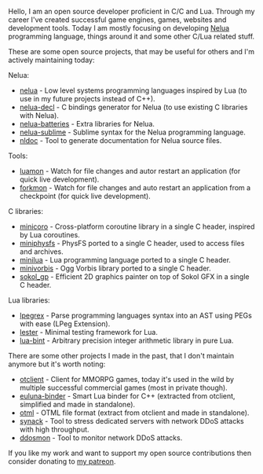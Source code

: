 Hello, I am an open source developer proficient in C/C and Lua. Through my career I've created successful game engines, games, websites and development tools. Today I am mostly focusing on developing [Nelua](https://nelua.io/) programming language, things around it and some other C/Lua related stuff.

These are some open source projects, that may be useful for others and I'm actively maintaining today:

Nelua:
* [nelua](https://github.com/edubart/nelua-lang) - Low level systems programming languages inspired by Lua (to use in my future projects instead of C++).
* [nelua-decl](https://github.com/edubart/nelua-decl) - C bindings generator for Nelua (to use existing C libraries with Nelua).
* [nelua-batteries](https://github.com/edubart/nelua-batteries) - Extra libraries for Nelua.
* [nelua-sublime](https://github.com/edubart/nelua-sublime) - Sublime syntax for the Nelua programming language.
* [nldoc](https://github.com/edubart/nldoc) - Tool to generate documentation for Nelua source files.

Tools:
* [luamon](https://github.com/edubart/luamon) - Watch for file changes and autor restart an application (for quick live development).
* [forkmon](https://github.com/edubart/forkmon) - Watch for file changes and auto restart an application from a checkpoint (for quick live development).

C libraries:
* [minicoro](https://github.com/edubart/minicoro) - Cross-platform coroutine library in a single C header, inspired by Lua coroutines.
* [miniphysfs](https://github.com/edubart/miniphysfs) - PhysFS ported to a single C header, used to access files and archives.
* [minilua](https://github.com/edubart/minilua) - Lua programming language ported to a single C header.
* [minivorbis](https://github.com/edubart/minivorbis) - Ogg Vorbis library ported to a single C header.
* [sokol_gp](https://github.com/edubart/sokol_gp) - Efficient 2D graphics painter on top of Sokol GFX in a single C header.

Lua libraries:
* [lpegrex](https://github.com/edubart/lpegrex) - Parse programming languages syntax into an AST using PEGs with ease (LPeg Extension).
* [lester](https://github.com/edubart/lester) - Minimal testing framework for Lua.
* [lua-bint](https://github.com/edubart/lua-bint) - Arbitrary precision integer arithmetic library in pure Lua.

There are some other projects I made in the past, that I don't maintain anymore but it's worth noting:
* [otclient](https://github.com/edubart/otclient) - Client for MMORPG games, today it's used in the wild by multiple successful commercial games (most in private though).
* [euluna-binder](https://github.com/edubart/euluna-binder) - Smart Lua binder for C++ (extracted from otclient, simplified and made in standalone).
* [otml](https://github.com/edubart/otml) - OTML file format (extract from otclient and made in standalone).
* [synack](https://github.com/edubart/synack) - Tool to stress dedicated servers with network DDoS attacks with high throughput.
* [ddosmon](https://github.com/edubart/ddosmon) - Tool to monitor network DDoS attacks.

If you like my work and want to support my open source contributions then consider donating to [my patreon](https://www.patreon.com/edubart).
